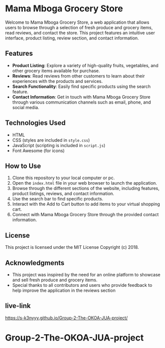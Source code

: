# Mama Mboga Grocery Store

Welcome to Mama Mboga Grocery Store, a web application that allows users to browse through a selection of fresh produce and grocery items, read reviews, and contact the store. This project features an intuitive user interface, product listing, review section, and contact information.

## Features

- **Product Listing**: Explore a variety of high-quality fruits, vegetables, and other grocery items available for purchase.
- **Reviews**: Read reviews from other customers to learn about their experiences with the products and services.
- **Search Functionality**: Easily find specific products using the search feature.
- **Contact Information**: Get in touch with Mama Mboga Grocery Store through various communication channels such as email, phone, and social media.

## Technologies Used

- HTML
- CSS (styles are included in `style.css`)
- JavaScript (scripting is included in `script.js`)
- Font Awesome (for icons)

## How to Use

1. Clone this repository to your local computer or pc.
2. Open the `index.html` file in your web browser to launch the application.
3. Browse through the different sections of the website, including features, product listings, reviews, and contact information.
4. Use the search bar to find specific products.
5. Interact with the Add to Cart button to add items to your virtual shopping cart.
6. Connect with Mama Mboga Grocery Store through the provided contact information.

## License

This project is licensed under the MIT License Copyright (c) 2018.

## Acknowledgments

- This project was inspired by the need for an online platform to showcase and sell fresh produce and grocery items.
- Special thanks to all contributors and users who provide feedback to help improve the application in the reviews section

## live-link
https://s-k3nyyy.github.io/Group-2-The-OKOA-JUA-project/

# Group-2-The-OKOA-JUA-project
